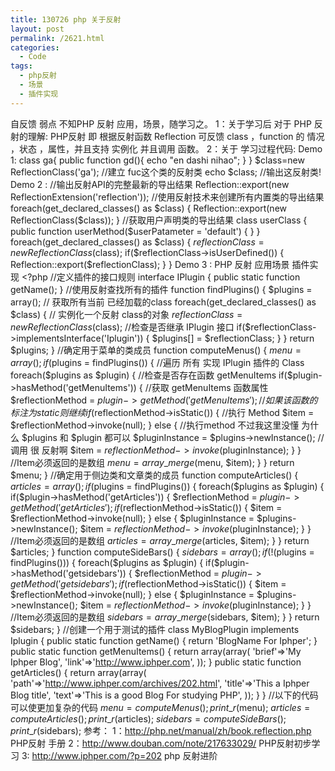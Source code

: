 ```yaml
---
title: 130726 php 关于反射
layout: post
permalink: /2621.html
categories:
  - Code
tags:
  - php反射
  - 场景
  - 插件实现
---
```

自反馈 弱点 不知PHP 反射 应用，场景，随学习之。 1：关于学习后 对于 PHP 反射的理解: PHP反射 即 根据反射函数 Reflection 可反馈 class ，function 的 情况 ，状态 ，属性，并且支持 实例化 并且调用 函数。 2：关于 学习过程代码: Demo 1: class ga{ public function gd(){ echo "en dashi nihao"; } } $class=new ReflectionClass('ga'); //建立 fuc这个类的反射类 echo $class; //输出这反射类! Demo 2 : //输出反射API的完整最新的导出结果 Reflection::export(new ReflectionExtension('reflection')); //使用反射技术来创建所有内置类的导出结果 foreach(get\_declared\_classes() as $class) { Reflection::export(new ReflectionClass($class)); } //获取用户声明类的导出结果 class userClass { public function userMethod($userPatameter = 'default') { } } foreach(get\_declared\_classes() as $class) { $reflectionClass = new ReflectionClass($class); if($reflectionClass->isUserDefined()) { Reflection::export($reflectionClass); } } Demo 3 : PHP 反射 应用场景 插件实现 <?php //定义插件的接口规则 interface IPlugin { public static function getName(); } //使用反射查找所有的插件 function findPlugins() { $plugins = array(); // 获取所有当前 已经加载的class foreach(get\_declared\_classes() as $class) { // 实例化一个反射 class的对象 $reflectionClass = new ReflectionClass($class); //检查是否继承 IPlugin 接口 if($reflectionClass->implementsInterface('Iplugin')) { $plugins[] = $reflectionClass; } } return $plugins; } //确定用于菜单的类成员 function computeMenus() { $menu = array(); if($plugins = findPlugins()) { //遍历 所有 实现 IPlugin 插件的 Class foreach($plugins as $plugin) { //检查是否存在函数 getMenuItems if($plugin->hasMethod('getMenuItems')) { //获取 getMenuItems 函数属性 $reflectionMethod = $plugin->getMethod('getMenuItems'); //如果该函数 的 标注为 static 则继续 if($reflectionMethod->isStatic()) { //执行 Method $item = $reflectionMethod->invoke(null); } else { //执行method 不过我这里没懂 为什么 $plugins 和 $plugin 都可以 $pluginInstance = $plugins->newInstance(); //调用 很 反射啊 $item = $reflectionMethod->invoke($pluginInstance); } } //Item必须返回的是数组 $menu = array\_merge($menu, $item); } } return $menu; } //确定用于侧边类和文章类的成员 function computeArticles() { $articles = array(); if($plugins = findPlugins()) { foreach($plugins as $plugin) { if($plugin->hasMethod('getArticles')) { $reflectionMethod = $plugin->getMethod('getArticles'); if($reflectionMethod->isStatic()) { $item = $reflectionMethod->invoke(null); } else { $pluginInstance = $plugins->newInstance(); $item = $reflectionMethod->invoke($pluginInstance); } } //Item必须返回的是数组 $articles = array\_merge($articles, $item); } } return $articles; } function computeSideBars() { $sidebars = array(); if(!($plugins = findPlugins())) { foreach($plugins as $plugin) { if($plugin->hasMethod('getsidebars')) { $reflectionMethod = $plugin->getMethod('getsidebars'); if($reflectionMethod->isStatic()) { $item = $reflectionMethod->invoke(null); } else { $pluginInstance = $plugins->newInstance(); $item = $reflectionMethod->invoke($pluginInstance); } } //Item必须返回的是数组 $sidebars = array\_merge($sidebars, $item); } } return $sidebars; } //创建一个用于测试的插件 class MyBlogPlugin implements Iplugin { public static function getName() { return 'BlogName For Iphper'; } public static function getMenuItems() { return array(array( 'brief'=>'My Iphper Blog', 'link'=>'http://www.iphper.com', )); } public static function getArticles() { return array(array( 'path'=>'http://www.iphper.com/archives/202.html', 'title'=>'This a Iphper Blog title', 'text'=>'This is a good Blog For studying PHP', )); } } //以下的代码可以使更加复杂的代码 $menu = computeMenus(); print\_r($menu); $articles = computeArticles(); print\_r($articles); $sidebars = computeSideBars(); print\_r($sidebars); 参考： 1：http://php.net/manual/zh/book.reflection.php PHP反射 手册 2：http://www.douban.com/note/217633029/ PHP反射初步学习 3: http://www.iphper.com/?p=202 php 反射进阶